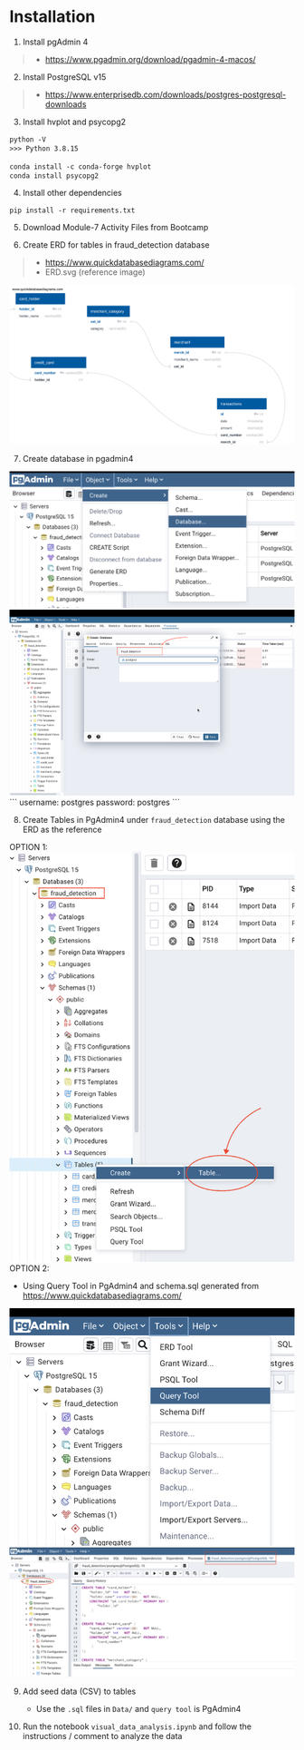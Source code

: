 # Installation

1. Install pgAdmin 4
> * https://www.pgadmin.org/download/pgadmin-4-macos/
2. Install PostgreSQL v15
> * https://www.enterprisedb.com/downloads/postgres-postgresql-downloads

3. Install hvplot and psycopg2

```
python -V
>>> Python 3.8.15

conda install -c conda-forge hvplot
conda install psycopg2
```

4. Install other dependencies
```
pip install -r requirements.txt
```

5. Download Module-7 Activity Files from Bootcamp

6. Create ERD for tables in fraud_detection database
> * https://www.quickdatabasediagrams.com/
> * ERD.svg (reference image)


![Fraud Detection DB ERD](ERD.svg)


7. Create database in pgadmin4
<img src='Ref_Imgs/createdatabase.png'/>
<img src='Ref_Imgs/createdb2.png'/>
```
username: postgres
password: postgres
```

8. Create Tables in PgAdmin4 under `fraud_detection` database using the ERD as the reference

OPTION 1:
<img src='Ref_Imgs/createtable.png'/>
OPTION 2:
* Using Query Tool in PgAdmin4 and schema.sql generated from https://www.quickdatabasediagrams.com/
<img src='Ref_Imgs/querytool1.png'/>
<img src='Ref_Imgs/querytool.png'/>


9. Add seed data (CSV) to tables
    * Use the `.sql` files in `Data/` and `query tool` is PgAdmin4

7. Run the notebook `visual_data_analysis.ipynb` and follow the instructions / comment to analyze the data